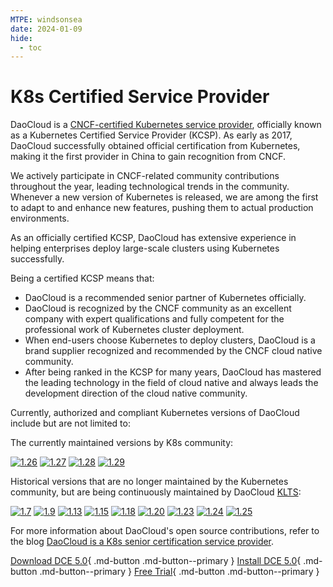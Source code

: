 ```yaml
---
MTPE: windsonsea
date: 2024-01-09
hide:
  - toc
---
```


# K8s Certified Service Provider

DaoCloud is a [CNCF-certified Kubernetes service provider](https://landscape.cncf.io/?group=certified-partners-and-providers&item=platform--certified-kubernetes-distribution--daocloud-enterprise),
officially known as a Kubernetes Certified Service Provider (KCSP). As early as 2017, DaoCloud successfully
obtained official certification from Kubernetes, making it the first provider in China to gain recognition from CNCF.

We actively participate in CNCF-related community contributions throughout the year, leading technological trends in the community.
Whenever a new version of Kubernetes is released, we are among the first to adapt to and enhance new features, pushing them to
actual production environments.

As an officially certified KCSP, DaoCloud has extensive experience in helping enterprises deploy large-scale clusters using Kubernetes successfully.

Being a certified KCSP means that:

- DaoCloud is a recommended senior partner of Kubernetes officially.
- DaoCloud is recognized by the CNCF community as an excellent company with expert qualifications and fully competent
  for the professional work of Kubernetes cluster deployment.
- When end-users choose Kubernetes to deploy clusters, DaoCloud is a brand supplier recognized and recommended by the CNCF cloud native community.
- After being ranked in the KCSP for many years, DaoCloud has mastered the leading technology in the field of cloud native
  and always leads the development direction of the cloud native community.

Currently, authorized and compliant Kubernetes versions of DaoCloud include but are not limited to:

The currently maintained versions by K8s community:

[![1.26](https://docs.daocloud.io/daocloud-docs-images/docs/en/docs/images/1.26.png)](https://github.com/cncf/k8s-conformance/pull/2451)
[![1.27](https://docs.daocloud.io/daocloud-docs-images/docs/en/docs/images/1.27.png)](https://github.com/cncf/k8s-conformance/pull/2666)
[![1.28](https://docs.daocloud.io/daocloud-docs-images/docs/en/docs/images/1.28.png)](https://github.com/cncf/k8s-conformance/pull/2835)
[![1.29](../images/1.29.png)](https://github.com/cncf/k8s-conformance/pull/3203)

Historical versions that are no longer maintained by the Kubernetes community, but are being continuously maintained by DaoCloud [KLTS](https://klts.io/):

[![1.7](https://docs.daocloud.io/daocloud-docs-images/docs/en/docs/images/1.7.png)](https://github.com/cncf/k8s-conformance/pull/68)
[![1.9](https://docs.daocloud.io/daocloud-docs-images/docs/en/docs/images/1.9.png)](https://github.com/cncf/k8s-conformance/pull/210)
[![1.13](https://docs.daocloud.io/daocloud-docs-images/docs/en/docs/images/1.13.png)](https://github.com/cncf/k8s-conformance/pull/418)
[![1.15](https://docs.daocloud.io/daocloud-docs-images/docs/en/docs/images/1.15.png)](https://github.com/cncf/k8s-conformance/pull/794)
[![1.18](https://docs.daocloud.io/daocloud-docs-images/docs/en/docs/images/1.18.png)](https://github.com/cncf/k8s-conformance/pull/1144)
[![1.20](https://docs.daocloud.io/daocloud-docs-images/docs/en/docs/images/1.20.png)](https://github.com/cncf/k8s-conformance/pull/1463)
[![1.23](https://docs.daocloud.io/daocloud-docs-images/docs/en/docs/images/1.23.png)](https://github.com/cncf/k8s-conformance/pull/2072)
[![1.24](https://docs.daocloud.io/daocloud-docs-images/docs/en/docs/images/1.24.png)](https://github.com/cncf/k8s-conformance/pull/2239)
[![1.25](https://docs.daocloud.io/daocloud-docs-images/docs/en/docs/images/1.25.png)](https://github.com/cncf/k8s-conformance/pull/2240)

<!--
Source: https://github.com/cncf/artwork/tree/master/projects/kubernetes/certified-kubernetes
-->

For more information about DaoCloud's open source contributions, refer to the blog
[DaoCloud is a K8s senior certification service provider](../blogs/2022/221116-kcsp.md).

[Download DCE 5.0](../download/index.md){ .md-button .md-button--primary }
[Install DCE 5.0](../install/index.md){ .md-button .md-button--primary }
[Free Trial](license0.md){ .md-button .md-button--primary }
